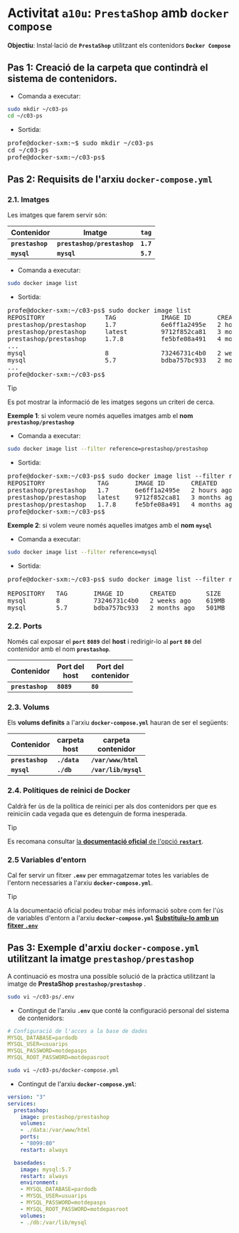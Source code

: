<!-- https://josejuansanchez.org/iaw/practica-prestashop-docker/index.html -->

# Activitat **```a10u```**: **```PrestaShop```** amb **```docker compose```**

**Objectiu**: Instal·lació de **```PrestaShop```** utilitzant els contenidors **```Docker Compose```**


## **Pas 1**: Creació de la carpeta que contindrà el sistema de contenidors.

* Comanda a executar:

```bash
sudo mkdir ~/c03-ps
cd ~/c03-ps
```

* Sortida:

<pre>
profe@docker-sxm:~$ sudo mkdir ~/c03-ps
cd ~/c03-ps
profe@docker-sxm:~/c03-ps$ 
</pre>

## **Pas 2**: Requisits de l'arxiu **```docker-compose.yml```**

### **2.1.** Imatges

Les imatges que farem servir són:

|Contenidor|Imatge|**```tag```**|
|---|---|---|
|**```prestashop```**|**```prestashop/prestashop```**|**```1.7```**|
|**```mysql```**|**```mysql```**|**```5.7```**|

* Comanda a executar:

```bash
sudo docker image list
```

* Sortida:

<pre>
profe@docker-sxm:~/c03-ps$ sudo docker image list
REPOSITORY                TAG            IMAGE ID       CREATED        SIZE
prestashop/prestashop     1.7            6e6ff1a2495e   2 hours ago    1.24GB
prestashop/prestashop     latest         9712f852ca81   3 months ago   1.42GB
prestashop/prestashop     1.7.8          fe5bfe08a491   4 months ago   1.24GB
...
mysql                     8              73246731c4b0   2 weeks ago    619MB
mysql                     5.7            bdba757bc933   2 months ago   501MB
...
profe@docker-sxm:~/c03-ps$ 
</pre>


> [!TIP]
> 
>Es pot mostrar la informació de les imatges segons un criteri de cerca.
>
>**Exemple 1**: si volem veure només aquelles imatges amb el **nom** **```prestashop/prestashop```**
>
>* Comanda a executar:
>
>```bash
>sudo docker image list --filter reference=prestashop/prestashop
>```
>
>* Sortida:
>
><pre>
>profe@docker-sxm:~/c03-ps$ sudo docker image list --filter reference=prestashop/prestashop
>REPOSITORY              TAG       IMAGE ID       CREATED        SIZE
>prestashop/prestashop   1.7       6e6ff1a2495e   2 hours ago    1.24GB
>prestashop/prestashop   latest    9712f852ca81   3 months ago   1.42GB
>prestashop/prestashop   1.7.8     fe5bfe08a491   4 months ago   1.24GB
>profe@docker-sxm:~/c03-ps$ 
></pre>
>
>**Exemple 2**: si volem veure només aquelles imatges amb el **nom** **```mysql```**
>
>* Comanda a executar:
>
>```bash
>sudo docker image list --filter reference=mysql
>```
>
>* Sortida:
>
><pre>
>profe@docker-sxm:~/c03-ps$ sudo docker image list --filter reference=mysql
>
>REPOSITORY   TAG       IMAGE ID       CREATED        SIZE
>mysql        8         73246731c4b0   2 weeks ago    619MB
>mysql        5.7       bdba757bc933   2 months ago   501MB
></pre>

### **2.2.** Ports

Només cal exposar el **```port```** **```8089```** del **host** i redirigir-lo al **```port```** **```80```** del contenidor amb el nom **```prestashop```**.

|Contenidor|Port del<br>host|Port del<br>contenidor|
|---|---|---|
|**```prestashop```**|**```8089```**|**```80```**|

### **2.3.** Volums

Els **volums definits** a l'arxiu **```docker-compose.yml```** hauran de ser el següents:

|Contenidor|carpeta<br>host|carpeta<br>contenidor|
|---|---|---|
|**```prestashop```**|**```./data```**|**```/var/www/html```**|
|**```mysql```**|**```./db```**|**```/var/lib/mysql```**|

### **2.4.** Polítiques de reinici de Docker

Caldrà fer ùs de la política de reinici per als dos contenidors per que es reiniciin cada vegada que es detenguin de forma inesperada.

> [!TIP]
> Es recomana consultar [la **documentació oficial** de l'opció **```restart```**](https://docs.docker.com/compose/compose-file/compose-file-v3/#restart).

### **2.5** Variables d'entorn

Cal fer servir un fitxer **```.env```** per emmagatzemar totes les variables de l'entorn necessaries a l'arxiu **```docker-compose.yml```**.

> [!TIP]
> A la documentació oficial podeu trobar més informació sobre com fer l'ús de variables d'entorn a l'arxiu **```docker-compose.yml```** [**Substituïu-lo amb un fitxer ```.env```**](https://docs.docker.com/compose/environment-variables/set-environment-variables/#compose-file)

<!--
### **2.4**  Ordre en el que s'inicien els **serveis**

Cal indicar l'ordre en el que s'ha d'iniciar els serveis amb l'opció **```depends_on```**.

> [!TIP]
> Se recomana la lectura de l'article [**Controla l'ordre d'inici i apagat a ```compose```** - Control startup and shutdown order in Compose](https://docs.docker.com/compose/startup-order/)

Per garantir que el servei de **```MySQL```** està llest per acceptar connexions, haurà d'utilitzar l'opció **```healthcheck```** de l'arxiu **```docker-compose.yml```**. 

> [!TIP]
> Es recomana la lectura de l'article [**```healthcheck```** - Compose file version 3 reference][https://docs.docker.com/compose/compose-file/compose-file-v3/#healthcheck].
-->

## **Pas 3**: Exemple d'arxiu **```docker-compose.yml```** utilitzant la imatge **```prestashop/prestashop```**

A continuació es mostra una possible solució de la pràctica utilitzant la imatge de **PrestaShop** **```prestashop/prestashop```** .

```bash
sudo vi ~/c03-ps/.env
```

* Contingut de l'arxiu **```.env```** que conté la configuració personal del sistema de contenidors:

```yml
# Configuració de l'acces a la base de dades
MYSQL_DATABASE=pardodb
MYSQL_USER=usuarips
MYSQL_PASSWORD=motdepasps
MYSQL_ROOT_PASSWORD=motdepasroot
```

```bash
sudo vi ~/c03-ps/docker-compose.yml
```

* Contingut de l'arxiu **```docker-compose.yml```**:

```yml
version: "3"
services:
  prestashop:
    image: prestashop/prestashop
    volumes:
    - ./data:/var/www/html
    ports:
    - "8099:80"
    restart: always

  basedades:
    image: mysql:5.7
    restart: always
    environment:
    - MYSQL_DATABASE=pardodb
    - MYSQL_USER=usuarips
    - MYSQL_PASSWORD=motdepasps
    - MYSQL_ROOT_PASSWORD=motdepasroot
    volumes:
    - ./db:/var/lib/mysql
```


